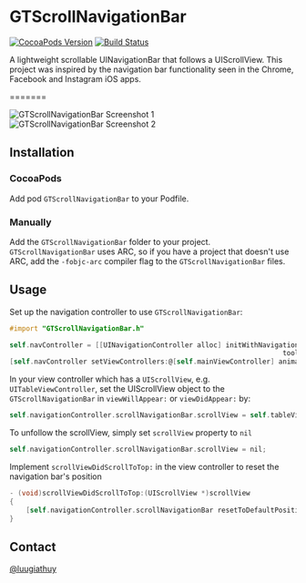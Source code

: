 # GTScrollNavigationBar

[![CocoaPods Version](https://img.shields.io/cocoapods/v/GTScrollNavigationBar.svg)](http://cocoadocs.org/docsets/GTScrollNavigationBar) [![Build Status](https://travis-ci.org/luugiathuy/GTScrollNavigationBar.svg?branch=master)](https://travis-ci.org/luugiathuy/GTScrollNavigationBar)

A lightweight scrollable UINavigationBar that follows a UIScrollView. This project was inspired by the navigation bar functionality seen in the Chrome, Facebook and Instagram iOS apps.

=======

![GTScrollNavigationBar Screenshot 1](http://luugiathuy.com/images/GTScrollNavigationBar1.png)&nbsp;![GTScrollNavigationBar Screenshot 2](http://luugiathuy.com/images/GTScrollNavigationBar2.png)

## Installation

### CocoaPods

Add pod `GTScrollNavigationBar` to your Podfile.

### Manually

Add the `GTScrollNavigationBar` folder to your project. `GTScrollNavigationBar` uses ARC, so if you have a project that doesn't use ARC, add the `-fobjc-arc` compiler flag to the `GTScrollNavigationBar` files.

## Usage

Set up the navigation controller to use `GTScrollNavigationBar`:

```objective-c
#import "GTScrollNavigationBar.h"

self.navController = [[UINavigationController alloc] initWithNavigationBarClass:[GTScrollNavigationBar class]
                                                                   toolbarClass:nil];
[self.navController setViewControllers:@[self.mainViewController] animated:NO];
```

In your view controller which has a `UIScrollView`, e.g. `UITableViewController`, set the UIScrollView object to the `GTScrollNavigationBar` in `viewWillAppear:` or `viewDidAppear:` by:

```objective-c
self.navigationController.scrollNavigationBar.scrollView = self.tableView;
```

To unfollow the scrollView, simply set `scrollView` property to `nil`

```objective-c
self.navigationController.scrollNavigationBar.scrollView = nil;
```

Implement `scrollViewDidScrollToTop:` in the view controller to reset the navigation bar's position

```objective-c
- (void)scrollViewDidScrollToTop:(UIScrollView *)scrollView
{
    [self.navigationController.scrollNavigationBar resetToDefaultPositionWithAnimation:NO];
}
```

## Contact

[@luugiathuy](http://twitter.com/luugiathuy)
